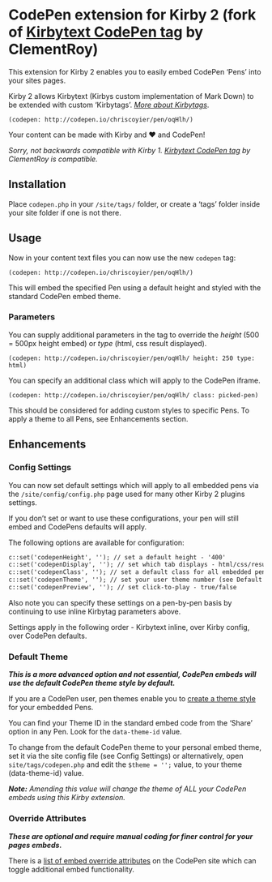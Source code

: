 # CodePen extension for Kirby 2 (fork of [Kirbytext CodePen tag](https://gist.github.com/ClementRoy/5024929) by ClementRoy)

This extension for Kirby 2 enables you to easily embed CodePen ‘Pens’ into your sites pages.

Kirby 2 allows Kirbytext (Kirbys custom implementation of Mark Down) to be extended with custom ‘Kirbytags’. _[More about Kirbytags](http://getkirby.com/docs/advanced/kirbytext)_.

```
(codepen: http://codepen.io/chriscoyier/pen/oqHlh/)
```

Your content can be made with Kirby and ❤ and CodePen!

_Sorry, not backwards compatible with Kirby 1. [Kirbytext CodePen tag](https://gist.github.com/ClementRoy/5024929) by ClementRoy is compatible._

## Installation

Place `codepen.php` in your `/site/tags/` folder, or create a ‘tags’ folder inside your site folder if one is not there.

## Usage

Now in your content text files you can now use the new `codepen` tag:

```
(codepen: http://codepen.io/chriscoyier/pen/oqHlh/)
```
This will embed the specified Pen using a default height and styled with the standard CodePen embed theme.

### Parameters

You can supply additional parameters in the tag to override the _height_ (500 = 500px height embed) or _type_ (html, css result displayed).

```
(codepen: http://codepen.io/chriscoyier/pen/oqHlh/ height: 250 type: html)
```
You can specify an additional class which will apply to the CodePen iframe.

```
(codepen: http://codepen.io/chriscoyier/pen/oqHlh/ class: picked-pen)
```
This should be considered for adding custom styles to specific Pens. To apply a theme to all Pens, see Enhancements section.


## Enhancements

### Config Settings

You can now set default settings which will apply to all embedded pens via the `/site/config/config.php` page used for many other Kirby 2 plugins settings.

If you don’t set or want to use these configurations, your pen will still embed and CodePens defaults will apply. 

The following options are available for configuration:

```txt
c::set('codepenHeight', ''); // set a default height - '400'
c::set('codepenDisplay', ''); // set which tab displays - html/css/result
c::set('codepenClass', ''); // set a default class for all embedded pens
c::set('codepenTheme', ''); // set your user theme number (see Default Theme instructions)
c::set('codepenPreview', ''); // set click-to-play - true/false
```

Also note you can specify these settings on a pen-by-pen basis by continuing to use inline Kirbytag parameters above. 

Settings apply in the following order - Kirbytext inline, over Kirby config, over CodePen defaults.

### Default Theme

_**This is a more advanced option and not essential, CodePen embeds will use the default CodePen theme style by default.**_

If you are a CodePen user, pen themes enable you to [create a theme style](http://blog.codepen.io/2013/07/23/the-new-embed-builder-customize-every-aspect/) for your embedded Pens. 

You can find your Theme ID in the standard embed code from the ‘Share’ option in any Pen. Look for the `data-theme-id` value.

To change from the default CodePen theme to your personal embed theme, set it via the site config file (see Config Settings) or alternatively, open `site/tags/codepen.php` and edit the `$theme = '';` value, to your theme (data-theme-id) value.

_**Note:** Amending this value will change the theme of ALL your CodePen embeds using this Kirby extension._

### Override Attributes

_**These are optional and require manual coding for finer control for your pages embeds.**_

There is a [list of embed override attributes](http://blog.codepen.io/documentation/features/embedded-pens/#attributes) on the CodePen site which can toggle additional embed functionality. 